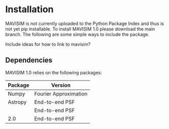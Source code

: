 # Installation

MAVISIM is not currently uploaded to the Python Package Index and thus is not yet pip installable. To install MAVISIM 1.0 please download the main branch. The following are some simple ways to include the package.

Include ideas for how to link to mavisim?

## Dependencies

MAVISIM 1.0 relies on the following packages:

| Package     | Version |
| -----------  | ----------- |
| Numpy      | Fourier Approximation       |
| Astropy      | End-to-end PSF              |
|  | End-to-end PSF				 |
| 2.0      | End-to-end PSF				 |
